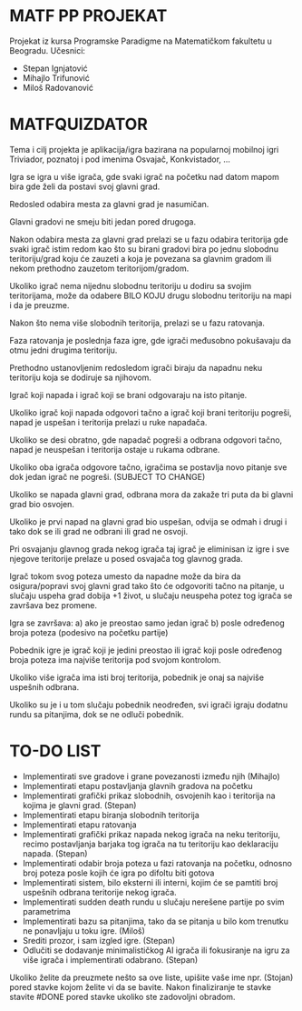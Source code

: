 # MATF PP PROJEKAT

Projekat iz kursa Programske Paradigme na Matematičkom fakultetu u Beogradu.
Učesnici:
* Stepan Ignjatović
* Mihajlo Trifunović
* Miloš Radovanović

# MATFQUIZDATOR

Tema i cilj projekta je aplikacija/igra bazirana na popularnoj mobilnoj igri Triviador, poznatoj i pod imenima Osvajač, Konkvistador, ...

Igra se igra u više igrača, gde svaki igrač na početku nad datom mapom bira gde želi da postavi svoj glavni grad.

Redosled odabira mesta za glavni grad je nasumičan.

Glavni gradovi ne smeju biti jedan pored drugoga.

Nakon odabira mesta za glavni grad prelazi se u fazu odabira teritorija gde svaki igrač istim redom kao što su birani gradovi bira po jednu slobodnu teritoriju/grad koju će zauzeti a koja je povezana sa glavnim gradom ili nekom prethodno zauzetom teritorijom/gradom.

Ukoliko igrač nema nijednu slobodnu teritoriju u dodiru sa svojim teritorijama, može da odabere BILO KOJU drugu slobodnu teritoriju na mapi i da je preuzme.

Nakon što nema više slobodnih teritorija, prelazi se u fazu ratovanja.

Faza ratovanja je poslednja faza igre, gde igrači međusobno pokušavaju da otmu jedni drugima teritoriju.

Prethodno ustanovljenim redosledom igrači biraju da napadnu neku teritoriju koja se dodiruje sa njihovom.

Igrač koji napada i igrač koji se brani odgovaraju na isto pitanje.

Ukoliko igrač koji napada odgovori tačno a igrač koji brani teritoriju pogreši, napad je uspešan i teritorija prelazi u ruke napadača.

Ukoliko se desi obratno, gde napadač pogreši a odbrana odgovori tačno, napad je neuspešan i teritorija ostaje u rukama odbrane.

Ukoliko oba igrača odgovore tačno, igračima se postavlja novo pitanje sve dok jedan igrač ne pogreši. (SUBJECT TO CHANGE)

Ukoliko se napada glavni grad, odbrana mora da zakaže tri puta da bi glavni grad bio osvojen.

Ukoliko je prvi napad na glavni grad bio uspešan, odvija se odmah i drugi i tako dok se ili grad ne odbrani ili grad ne osvoji.

Pri osvajanju glavnog grada nekog igrača taj igrač je eliminisan iz igre i sve njegove teritorije prelaze u posed osvajača tog glavnog grada.

Igrač tokom svog poteza umesto da napadne može da bira da osigura/popravi svoj glavni grad tako što će odgovoriti tačno na pitanje, u slučaju uspeha grad dobija +1 život, u slučaju neuspeha potez tog igrača se završava bez promene.


Igra se završava:
a) ako je preostao samo jedan igrač
b) posle određenog broja poteza (podesivo na početku partije)

Pobednik igre je igrač koji je jedini preostao ili igrač koji posle određenog broja poteza ima najviše teritorija pod svojom kontrolom. 

Ukoliko više igrača ima isti broj teritorija, pobednik je onaj sa najviše uspešnih odbrana.

Ukoliko su je i u tom slučaju pobednik neodređen, svi igrači igraju dodatnu rundu sa pitanjima, dok se ne odluči pobednik.


# TO-DO LIST


* Implementirati sve gradove i grane povezanosti između njih (Mihajlo)
* Implementirati etapu postavljanja glavnih gradova na početku
* Implementirati grafički prikaz slobodnih, osvojenih kao i teritorija na kojima je glavni grad. (Stepan)
* Implementirati etapu biranja slobodnih teritorija
* Implementirati etapu ratovanja
* Implementirati grafički prikaz napada nekog igrača na neku teritoriju, recimo postavljanja barjaka tog igrača na tu teritoriju kao deklaraciju napada. (Stepan)
* Implementirati odabir broja poteza u fazi ratovanja na početku, odnosno broj poteza posle kojih će igra po difoltu biti gotova
* Implementirati sistem, bilo eksterni ili interni, kojim će se pamtiti broj uspešnih odbrana teritorije nekog igrača.
* Implementirati sudden death rundu u slučaju nerešene partije po svim parametrima
* Implementirati bazu sa pitanjima, tako da se pitanja u bilo kom trenutku ne ponavljaju u toku igre. (Miloš)
* Srediti prozor, i sam izgled igre. (Stepan)
* Odlučiti se dodavanje minimalističkog AI igrača ili fokusiranje na igru za više igrača i implementirati odabrano. (Stepan)

Ukoliko želite da preuzmete nešto sa ove liste, upišite vaše ime npr. (Stojan) pored stavke kojom želite vi da se bavite. Nakon finaliziranje te stavke stavite #DONE pored stavke ukoliko ste zadovoljni obradom.
